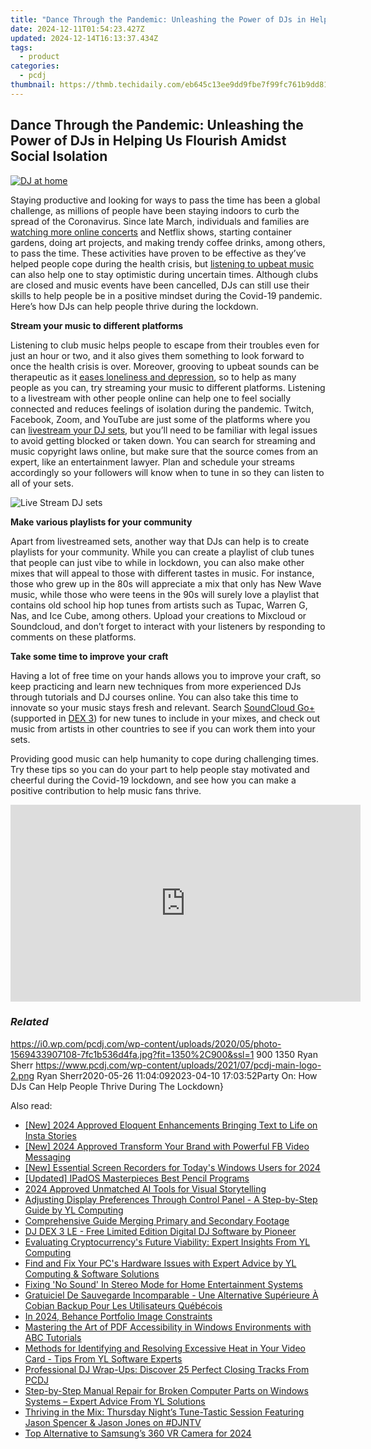 ```yaml
---
title: "Dance Through the Pandemic: Unleashing the Power of DJs in Helping Us Flourish Amidst Social Isolation"
date: 2024-12-11T01:54:23.427Z
updated: 2024-12-14T16:13:37.434Z
tags:
  - product
categories:
  - pcdj
thumbnail: https://thmb.techidaily.com/eb645c13ee9dd9fbe7f99fc761b9dd81222823674663074f051eaef5c591591c.jpg
---
```


## Dance Through the Pandemic: Unleashing the Power of DJs in Helping Us Flourish Amidst Social Isolation

[![DJ at home](https://i0.wp.com/pcdj.com/wp-content/uploads/2020/05/photo-1569433907108-7fc1b536d4fa.jpg?resize=845%2C321&ssl=1)](https://i0.wp.com/pcdj.com/wp-content/uploads/2020/05/photo-1569433907108-7fc1b536d4fa.jpg?fit=1030%2C687&ssl=1 "DJ at home")

Staying productive and looking for ways to pass the time has been a global challenge, as millions of people have been staying indoors to curb the spread of the Coronavirus. Since late March, individuals and families are [watching more online concerts](https://www.forbes.com/sites/hughmcintyre/2020/04/20/btss-online-concert-event-was-a-massive-success/#23836c0c5e94) and Netflix shows, starting container gardens, doing art projects, and making trendy coffee drinks, among others, to pass the time. These activities have proven to be effective as they’ve helped people cope during the health crisis, but [listening to upbeat music](https://tools.techidaily.com/pcdj/products/) can also help one to stay optimistic during uncertain times. Although clubs are closed and music events have been cancelled, DJs can still use their skills to help people be in a positive mindset during the Covid-19 pandemic. Here’s how DJs can help people thrive during the lockdown.

**Stream your music to different platforms**

Listening to club music helps people to escape from their troubles even for just an hour or two, and it also gives them something to look forward to once the health crisis is over. Moreover, grooving to upbeat sounds can be therapeutic as it [eases loneliness and depression](https://www.healthline.com/health-news/mental-listening-to-music-lifts-or-reinforces-mood-051713), so to help as many people as you can, try streaming your music to different platforms. Listening to a livestream with other people online can help one to feel socially connected and reduces feelings of isolation during the pandemic. Twitch, Facebook, Zoom, and YouTube are just some of the platforms where you can [livestream your DJ sets](https://tools.techidaily.com/pcdj/products/), but you’ll need to be familiar with legal issues to avoid getting blocked or taken down. You can search for streaming and music copyright laws online, but make sure that the source comes from an expert, like an entertainment lawyer. Plan and schedule your streams accordingly so your followers will know when to tune in so they can listen to all of your sets.

![Live Stream DJ sets](https://i0.wp.com/pcdj.com/wp-content/uploads/2020/04/livestream.jpg?fit=300%2C175&ssl=1 "Live Stream DJ sets")

**Make various playlists for your community**

Apart from livestreamed sets, another way that DJs can help is to create playlists for your community. While you can create a playlist of club tunes that people can just vibe to while in lockdown, you can also make other mixes that will appeal to those with different tastes in music. For instance, those who grew up in the 80s will appreciate a mix that only has New Wave music, while those who were teens in the 90s will surely love a playlist that contains old school hip hop tunes from artists such as Tupac, Warren G, Nas, and Ice Cube, among others. Upload your creations to Mixcloud or Soundcloud, and don’t forget to interact with your listeners by responding to comments on these platforms.

**Take some time to improve your craft**

Having a lot of free time on your hands allows you to improve your craft, so keep practicing and learn new techniques from more experienced DJs through tutorials and DJ courses online. You can also take this time to innovate so your music stays fresh and relevant. Search [SoundCloud Go+](https://tools.techidaily.com/pcdj/products/) (supported in [DEX 3](https://tools.techidaily.com/pcdj/products/)) for new tunes to include in your mixes, and check out music from artists in other countries to see if you can work them into your sets.

Providing good music can help humanity to cope during challenging times. Try these tips so you can do your part to help people stay motivated and cheerful during the Covid-19 lockdown, and see how you can make a positive contribution to help music fans thrive.

<!-- affiliate ads begin -->
<iframe width="560" height="315" src="https://www.youtube.com/embed/xg3PHS_Ee80?si=fE_iGIqHjKvWFIN3" title="YouTube video player" frameborder="0" allow="accelerometer; autoplay; clipboard-write; encrypted-media; gyroscope; picture-in-picture; web-share" referrerpolicy="strict-origin-when-cross-origin" allowfullscreen></iframe>
<!-- affiliate ads end -->

### _Related_

https://i0.wp.com/pcdj.com/wp-content/uploads/2020/05/photo-1569433907108-7fc1b536d4fa.jpg?fit=1350%2C900&ssl=1 900 1350 Ryan Sherr https://www.pcdj.com/wp-content/uploads/2021/07/pcdj-main-logo-2.png Ryan Sherr2020-05-26 11:04:092023-04-10 17:03:52Party On: How DJs Can Help People Thrive During The Lockdown}

<ins class="adsbygoogle"
     style="display:block"
     data-ad-format="autorelaxed"
     data-ad-client="ca-pub-7571918770474297"
     data-ad-slot="1223367746"></ins>

<ins class="adsbygoogle"
     style="display:block"
     data-ad-client="ca-pub-7571918770474297"
     data-ad-slot="8358498916"
     data-ad-format="auto"
     data-full-width-responsive="true"></ins>

<span class="atpl-alsoreadstyle">Also read:</span>
<div><ul>
<li><a href="https://fox-boxes.techidaily.com/new-2024-approved-eloquent-enhancements-bringing-text-to-life-on-insta-stories/"><u>[New] 2024 Approved Eloquent Enhancements Bringing Text to Life on Insta Stories</u></a></li>
<li><a href="https://facebook-video-recording.techidaily.com/new-2024-approved-transform-your-brand-with-powerful-fb-video-messaging/"><u>[New] 2024 Approved Transform Your Brand with Powerful FB Video Messaging</u></a></li>
<li><a href="https://digital-screen-recording.techidaily.com/new-essential-screen-recorders-for-todays-windows-users-for-2024/"><u>[New] Essential Screen Recorders for Today's Windows Users for 2024</u></a></li>
<li><a href="https://extra-approaches.techidaily.com/updated-ipados-masterpieces-best-pencil-programs/"><u>[Updated] IPadOS Masterpieces Best Pencil Programs</u></a></li>
<li><a href="https://vp-tips.techidaily.com/2024-approved-unmatched-ai-tools-for-visual-storytelling/"><u>2024 Approved Unmatched AI Tools for Visual Storytelling</u></a></li>
<li><a href="https://win-updates.techidaily.com/adjusting-display-preferences-through-control-panel-a-step-by-step-guide-by-yl-computing/"><u>Adjusting Display Preferences Through Control Panel - A Step-by-Step Guide by YL Computing</u></a></li>
<li><a href="https://extra-lessons.techidaily.com/comprehensive-guide-merging-primary-and-secondary-footage/"><u>Comprehensive Guide Merging Primary and Secondary Footage</u></a></li>
<li><a href="https://win-updates.techidaily.com/dj-dex-3-le-free-limited-edition-digital-dj-software-by-pioneer/"><u>DJ DEX 3 LE - Free Limited Edition Digital DJ Software by Pioneer</u></a></li>
<li><a href="https://win-updates.techidaily.com/evaluating-cryptocurrencys-future-viability-expert-insights-from-yl-computing/"><u>Evaluating Cryptocurrency's Future Viability: Expert Insights From YL Computing</u></a></li>
<li><a href="https://win-updates.techidaily.com/find-and-fix-your-pcs-hardware-issues-with-expert-advice-by-yl-computing-and-software-solutions/"><u>Find and Fix Your PC's Hardware Issues with Expert Advice by YL Computing & Software Solutions</u></a></li>
<li><a href="https://sound-issues.techidaily.com/fixing-no-sound-in-stereo-mode-for-home-entertainment-systems/"><u>Fixing 'No Sound' In Stereo Mode for Home Entertainment Systems</u></a></li>
<li><a href="https://discover-exceptional.techidaily.com/gratuiciel-de-sauvegarde-incomparable-une-alternative-superieure-a-cobian-backup-pour-les-utilisateurs-quebecois/"><u>Gratuiciel De Sauvegarde Incomparable - Une Alternative Supérieure À Cobian Backup Pour Les Utilisateurs Québécois</u></a></li>
<li><a href="https://facebook-video-recording.techidaily.com/in-2024-behance-portfolio-image-constraints/"><u>In 2024, Behance Portfolio Image Constraints</u></a></li>
<li><a href="https://win-updates.techidaily.com/mastering-the-art-of-pdf-accessibility-in-windows-environments-with-abc-tutorials/"><u>Mastering the Art of PDF Accessibility in Windows Environments with ABC Tutorials</u></a></li>
<li><a href="https://win-updates.techidaily.com/methods-for-identifying-and-resolving-excessive-heat-in-your-video-card-tips-from-yl-software-experts/"><u>Methods for Identifying and Resolving Excessive Heat in Your Video Card - Tips From YL Software Experts</u></a></li>
<li><a href="https://win-updates.techidaily.com/professional-dj-wrap-ups-discover-25-perfect-closing-tracks-from-pcdj/"><u>Professional DJ Wrap-Ups: Discover 25 Perfect Closing Tracks From PCDJ</u></a></li>
<li><a href="https://win-updates.techidaily.com/step-by-step-manual-repair-for-broken-computer-parts-on-windows-systems-expert-advice-from-yl-solutions/"><u>Step-by-Step Manual Repair for Broken Computer Parts on Windows Systems – Expert Advice From YL Solutions</u></a></li>
<li><a href="https://win-updates.techidaily.com/thriving-in-the-mix-thursday-nights-tune-tastic-session-featuring-jason-spencer-and-jason-jones-on-djntv/"><u>Thriving in the Mix: Thursday Night’s Tune-Tastic Session Featuring Jason Spencer & Jason Jones on #DJNTV</u></a></li>
<li><a href="https://some-guidance.techidaily.com/top-alternative-to-samsungs-360-vr-camera-for-2024/"><u>Top Alternative to Samsung’s 360 VR Camera for 2024</u></a></li>
</ul></div>

